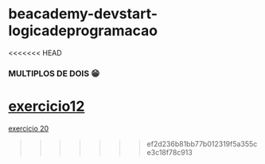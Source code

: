 # beacademy-devstart-logicadeprogramacao

<<<<<<< HEAD
### MULTIPLOS DE DOIS 😁

[exercicio12](http://multiplos-de-dois.com)
=======
[exercicio 20](beacademy-devstart-logicadeprogramacao\exercicio20\exercicio20.txt)
>>>>>>> ef2d236b81bb77b012319f5a355ce3c18f78c913
